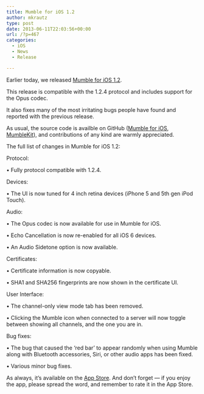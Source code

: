 ```yaml
---
title: Mumble for iOS 1.2
author: mkrautz
type: post
date: 2013-06-11T22:03:56+00:00
url: /?p=467
categories:
  - iOS
  - News
  - Release

---
```

<img class="alignleft" src="http://blog.mumble.info/wp-uploads/2012/02/MumbleAppIcon.png" alt="" />Earlier today, we released [Mumble for iOS 1.2][1].

This release is compatible with the 1.2.4 protocol and includes support for the Opus codec.

It also fixes many of the most irritating bugs people have found and reported with the previous release.

<!--more-->

As usual, the source code is availble on GitHub ([Mumble for iOS][2], [MumbleKit][3]), and contributions of any kind are warmly appreciated.

The full list of changes in Mumble for iOS 1.2:

Protocol:
  
• Fully protocol compatible with 1.2.4.

Devices:
  
• The UI is now tuned for 4 inch retina devices (iPhone 5 and 5th gen iPod Touch).

Audio:
  
• The Opus codec is now available for use in Mumble for iOS.
  
• Echo Cancellation is now re-enabled for all iOS 6 devices.
  
• An Audio Sidetone option is now available.

Certificates:
  
• Certificate information is now copyable.
  
• SHA1 and SHA256 fingerprints are now shown in the certificate UI.

User Interface:
  
• The channel-only view mode tab has been removed.
  
• Clicking the Mumble icon when connected to a server will now toggle between showing all channels, and the one you are in.

Bug fixes:
  
• The bug that caused the &#8216;red bar&#8217; to appear randomly when using Mumble along with Bluetooth accessories, Siri, or other audio apps has been fixed.
  
• Various minor bug fixes.

As always, it’s available on the [App Store][1]. And don’t forget — if you enjoy the app, please spread the word, and remember to rate it in the App Store.

 [1]: http://itunes.apple.com/us/app/mumble/id443472808?mt=8
 [2]: https://github.com/mumble-voip/mumble-iphoneos
 [3]: https://github.com/mumble-voip/mumblekit